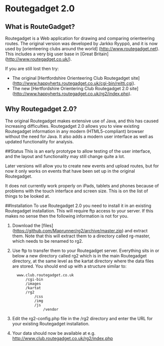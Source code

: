 # Routegadget 2.0

## What is RouteGadget?
Routegadget is a Web application for drawing and comparing orienteering routes. The original version was developed by Jarkko Ryyppö, and
it is now used by [orienteering clubs around the world] (http://www.routegadget.net). This includes a very big user base
in [Great Britain] (http://www.routegadget.co.uk/). 

If you are still lost then try:

* The original [Hertfordshire Orienteering Club Routegadget site] (http://www.happyherts.routegadget.co.uk/cgi-bin/reitti.cgi).
* The new [Hertfordshire Orientering Club Routegadget 2.0 site] (http://www.happyherts.routegadget.co.uk/rg2/index.php).

## Why Routegadget 2.0?
The original Routegadget makes extensive use of Java, and this has caused increasing difficulties.
Routegadget 2.0 allows you to view existing Routegadget information in any modern (HTML5-compliant) browser without the need for Java.
It also adds a modern user interface as well as updated functionality for analysis.

##Status
This is an early prototype to allow testing of the user interface, and the layout and functionality may still change quite a lot.

Later versions will allow you to create new events and upload routes, but for now it only works on events that have been set up in the
original Routegadget.

It does not currently work properly on iPads, tablets and phones because of problems with the touch interface and screen size. This is
on the list of things to be looked at.

##Installation
To use Routegadget 2.0 you need to install it in an existing Routegadget installation. This will require ftp access to your server. If this makes
no sense  then the following information is not for you.

1. Download the [files] (https://github.com/Maprunner/rg2/archive/master.zip) and extract them. Note that this will extract
them to a directory called rg-master, which needs to be renamed to rg2.

2. Use ftp to transfer them to your Routegadget server. Everything sits in or below a new directory called rg2 which is in the main Routegadget
directory, at the same level as the kartat directory where the data files are stored. You should end up with a structure similar to:

         www.club.routegadget.co.uk
             /cgi-bin
             /images
             /kartat
             /rg2
                 /css
                 /img
                 /js
                     /vendor

3. Edit the rg2-config.php file in the /rg2 directory and enter the URL for your existing Routegadget installation.

4. Your data should now be available at e.g. http://www.club.routegadget.co.uk/rg2/index.php


